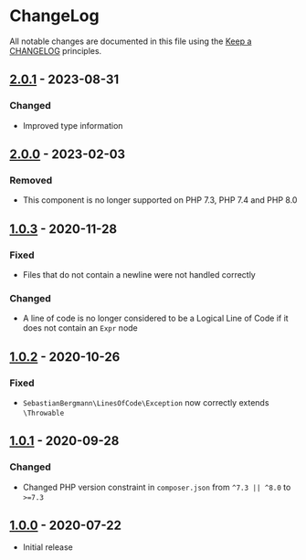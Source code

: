 # ChangeLog

All notable changes are documented in this file using the [Keep a CHANGELOG](https://keepachangelog.com/) principles.

## [2.0.1] - 2023-08-31

### Changed

* Improved type information

## [2.0.0] - 2023-02-03

### Removed

* This component is no longer supported on PHP 7.3, PHP 7.4 and PHP 8.0

## [1.0.3] - 2020-11-28

### Fixed

* Files that do not contain a newline were not handled correctly

### Changed

* A line of code is no longer considered to be a Logical Line of Code if it does not contain an `Expr` node

## [1.0.2] - 2020-10-26

### Fixed

* `SebastianBergmann\LinesOfCode\Exception` now correctly extends `\Throwable`

## [1.0.1] - 2020-09-28

### Changed

* Changed PHP version constraint in `composer.json` from `^7.3 || ^8.0` to `>=7.3`

## [1.0.0] - 2020-07-22

* Initial release

[2.0.1]: https://github.com/sebastianbergmann/lines-of-code/compare/2.0.0...2.0.1
[2.0.0]: https://github.com/sebastianbergmann/lines-of-code/compare/1.0.3...2.0.0
[1.0.3]: https://github.com/sebastianbergmann/lines-of-code/compare/1.0.2...1.0.3
[1.0.2]: https://github.com/sebastianbergmann/lines-of-code/compare/1.0.1...1.0.2
[1.0.1]: https://github.com/sebastianbergmann/lines-of-code/compare/1.0.0...1.0.1
[1.0.0]: https://github.com/sebastianbergmann/lines-of-code/compare/f959e71f00e591288acc024afe9cb966c6cf9bd6...1.0.0
